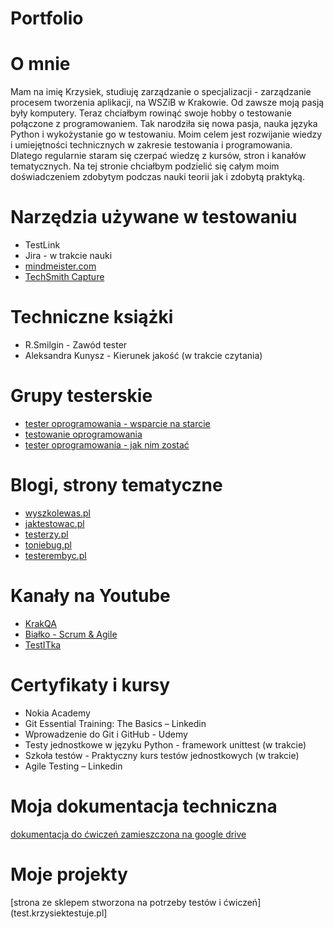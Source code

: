 # Portfolio

# O mnie
Mam na imię Krzysiek, studiuję zarządzanie o specjalizacji - zarządzanie procesem tworzenia aplikacji, na WSZiB w Krakowie. Od zawsze moją pasją były komputery. Teraz chciałbym rowinąć swoje hobby o testowanie połączone z programowaniem. Tak narodziła się nowa pasja, nauka języka Python i wykożystanie go w testowaniu. Moim celem jest rozwijanie wiedzy i umiejętności technicznych w zakresie testowania i programowania. Dlatego regularnie staram się czerpać wiedzę z kursów, stron i kanałów tematycznych. Na tej stronie chciałbym podzielić się całym moim doświadczeniem zdobytym podczas nauki teorii jak i zdobytą praktyką.

# Narzędzia używane w testowaniu
* TestLink
* Jira - w trakcie nauki
* [mindmeister.com](http://mindmeister.com)
* [TechSmith Capture](https://www.techsmith.com/jing-tool.html)

# Techniczne książki
* R.Smilgin - Zawód tester
* Aleksandra Kunysz - Kierunek jakość (w trakcie czytania)

# Grupy testerskie
* [tester oprogramowania - wsparcie na starcie](https://www.facebook.com/groups/417833158717454)
* [testowanie oprogramowania](https://www.facebook.com/groups/141683635854223)
* [tester oprogramowania - jak nim zostać](https://www.facebook.com/groups/531570473876610)

# Blogi, strony tematyczne
* [wyszkolewas.pl](wyszkolewas.pl)
* [jaktestowac.pl](http://jaktestowac.pl)
* [testerzy.pl](http://testerzy.pl)
* [toniebug.pl](http://toniebug.pl)
* [testerembyc.pl](http://testerembyc.pl)

# Kanały na Youtube
* [KrakQA](https://www.youtube.com/channel/UC2TW4uIO9ayvdwTATBtBWKA)
* [Białko - Scrum & Agile](https://www.youtube.com/channel/UCs4xABN1TlXW1sr_e8GL-xQ)
* [TestITka](https://www.youtube.com/channel/UCrl6b8MxVxuW06Jba0XYZSg)

# Certyfikaty i kursy
* Nokia Academy 
* Git Essential Training: The Basics – Linkedin
* Wprowadzenie do Git i GitHub - Udemy
* Testy jednostkowe w języku Python - framework unittest (w trakcie)
* Szkoła testów - Praktyczny kurs testów jednostkowych (w trakcie)
* Agile Testing – Linkedin

# Moja dokumentacja techniczna
[dokumentacja do ćwiczeń zamieszczona na google drive](https://drive.google.com/drive/folders/13w80AFIsg7ylHkx75UN0YehHJcTbec15?usp=sharing)

# Moje projekty
[strona ze sklepem stworzona na potrzeby testów i ćwiczeń](test.krzysiektestuje.pl]
